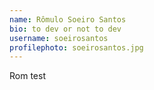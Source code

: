 ```yaml
---
name: Rômulo Soeiro Santos
bio: to dev or not to dev
username: soeirosantos
profilephoto: soeirosantos.jpg
---
```

Rom test